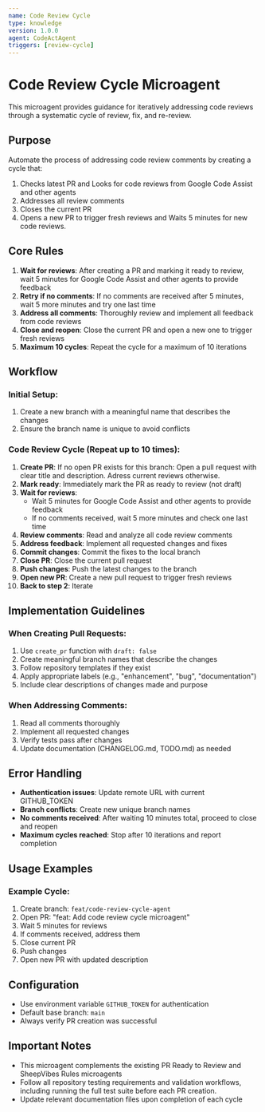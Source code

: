 ```yaml
---
name: Code Review Cycle
type: knowledge
version: 1.0.0
agent: CodeActAgent
triggers: [review-cycle]
---
```


# Code Review Cycle Microagent

This microagent provides guidance for iteratively addressing code reviews through a systematic cycle of review, fix, and re-review.

## Purpose

Automate the process of addressing code review comments by creating a cycle that:
1. Checks latest PR and Looks for code reviews from Google Code Assist and other agents
2. Addresses all review comments
3. Closes the current PR
4. Opens a new PR to trigger fresh reviews and Waits 5 minutes for new code reviews.

## Core Rules

1. **Wait for reviews**: After creating a PR and marking it ready to review, wait 5 minutes for Google Code Assist and other agents to provide feedback
2. **Retry if no comments**: If no comments are received after 5 minutes, wait 5 more minutes and try one last time
3. **Address all comments**: Thoroughly review and implement all feedback from code reviews
4. **Close and reopen**: Close the current PR and open a new one to trigger fresh reviews
5. **Maximum 10 cycles**: Repeat the cycle for a maximum of 10 iterations

## Workflow

### Initial Setup:
1. Create a new branch with a meaningful name that describes the changes
2. Ensure the branch name is unique to avoid conflicts

### Code Review Cycle (Repeat up to 10 times):
1. **Create PR**: If no open PR exists for this branch: Open a pull request with clear title and description. Adress current reviews otherwise.
2. **Mark ready**: Immediately mark the PR as ready to review (not draft)
3. **Wait for reviews**: 
   - Wait 5 minutes for Google Code Assist and other agents to provide feedback
   - If no comments received, wait 5 more minutes and check one last time
4. **Review comments**: Read and analyze all code review comments
5. **Address feedback**: Implement all requested changes and fixes
6. **Commit changes**: Commit the fixes to the local branch
7. **Close PR**: Close the current pull request
8. **Push changes**: Push the latest changes to the branch
9. **Open new PR**: Create a new pull request to trigger fresh reviews
10. **Back to step 2**: Iterate


## Implementation Guidelines

### When Creating Pull Requests:
1. Use `create_pr` function with `draft: false`
2. Create meaningful branch names that describe the changes
3. Follow repository templates if they exist
4. Apply appropriate labels (e.g., "enhancement", "bug", "documentation")
5. Include clear descriptions of changes made and purpose

### When Addressing Comments:
1. Read all comments thoroughly
2. Implement all requested changes
3. Verify tests pass after changes
4. Update documentation (CHANGELOG.md, TODO.md) as needed

## Error Handling

- **Authentication issues**: Update remote URL with current GITHUB_TOKEN
- **Branch conflicts**: Create new unique branch names
- **No comments received**: After waiting 10 minutes total, proceed to close and reopen
- **Maximum cycles reached**: Stop after 10 iterations and report completion

## Usage Examples

### Example Cycle:
1. Create branch: `feat/code-review-cycle-agent`
2. Open PR: "feat: Add code review cycle microagent"
3. Wait 5 minutes for reviews
4. If comments received, address them
5. Close current PR
6. Push changes
7. Open new PR with updated description

## Configuration

- Use environment variable `GITHUB_TOKEN` for authentication
- Default base branch: `main`
- Always verify PR creation was successful

## Important Notes

- This microagent complements the existing PR Ready to Review and SheepVibes Rules microagents
- Follow all repository testing requirements and validation workflows, including running the full test suite before each PR creation.
- Update relevant documentation files upon completion of each cycle
